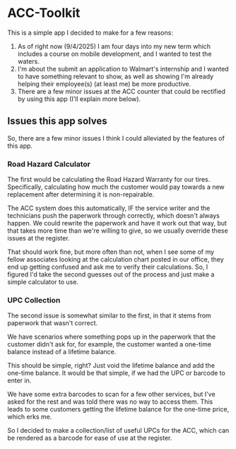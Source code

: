 # ACC-Toolkit
This is a simple app I decided to make for a few reasons:

1. As of right now (9/4/2025) I am four days into my new term which includes a course on mobile development, and I wanted to test the waters.
2. I'm about the submit an application to Walmart's internship and I wanted to have something relevant to show, as well as showing I'm already helping their employee(s) (at least me) be more productive.
3. There are a few minor issues at the ACC counter that could be rectified by using this app (I'll explain more below).

## Issues this app solves

So, there are a few minor issues I think I could alleviated by the features of this app.

### Road Hazard Calculator 

The first would be calculating the Road Hazard Warranty for our tires. Specifically, calculating how much the customer would pay towards a new replacement after determining it is non-repairable.

The ACC system does this automatically, IF the service writer and the technicians push the paperwork through correctly, which doesn't always happen. 
We could rewrite the paperwork and have it work out that way, but that takes more time than we're willing to give, so we usually override these issues at the register.

That should work fine, but more often than not, when I see some of my fellow associates looking at the calculation chart posted in our office, they end up getting confused and ask me to verify their calculations.
So, I figured I'd take the second guesses out of the process and just make a simple calculator to use.

### UPC Collection

The second issue is somewhat similar to the first, in that it stems from paperwork that wasn't correct.

We have scenarios where something pops up in the paperwork that the customer didn't ask for, for example, the customer wanted a one-time balance instead of a lifetime balance.

This should be simple, right? Just void the lifetime balance and add the one-time balance. It would be that simple, if we had the UPC or barcode to enter in.

We have some extra barcodes to scan for a few other services, but I've asked for the rest and was told there was no way to access them. 
This leads to some customers getting the lifetime balance for the one-time price, which erks me.

So I decided to make a collection/list of useful UPCs for the ACC, which can be rendered as a barcode for ease of use at the register.
